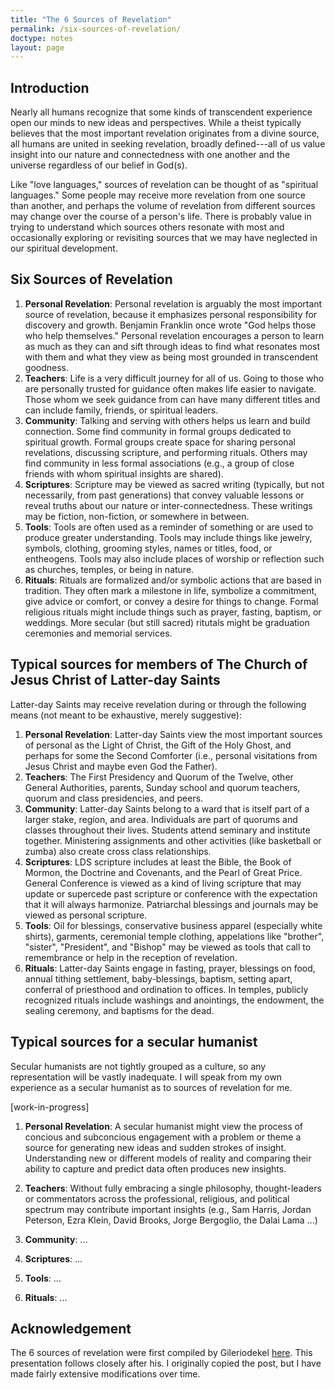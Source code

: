 ```yaml
---
title: "The 6 Sources of Revelation"
permalink: /six-sources-of-revelation/
doctype: notes
layout: page
---
```


## Introduction

Nearly all humans recognize that some kinds of transcendent experience open our minds to new ideas and perspectives.  While a theist typically believes that the most important revelation originates from a divine source, all humans are united in seeking revelation, broadly defined---all of us value insight into our nature and connectedness with one another and the universe regardless of our belief in God(s).

Like "love languages," sources of revelation can be thought of as "spiritual languages."  Some people may receive more revelation from one source than another, and perhaps the volume of revelation from different sources may change over the course of a person's life.  There is probably value in trying to understand which sources others resonate with most and occasionally exploring or revisiting sources that we may have neglected in our spiritual development.

## Six Sources of Revelation

1. **Personal Revelation**: Personal revelation is arguably the most important source of revelation, because it emphasizes personal responsibility for discovery and growth. Benjamin Franklin once wrote "God helps those who help themselves."  Personal revelation encourages a person to learn as much as they can and sift through ideas to find what resonates most with them and what they view as being most grounded in transcendent goodness.
2. **Teachers**: Life is a very difficult journey for all of us. Going to those who are personally trusted for guidance often makes life easier to navigate. Those whom we seek guidance from can have many different titles and can include family, friends, or spiritual leaders.
3. **Community**: Talking and serving with others helps us learn and build connection.  Some find community in formal groups dedicated to spiritual growth.  Formal groups create space for sharing personal revelations,  discussing scripture, and performing rituals.  Others may find community in less formal associations (e.g., a group of close friends with whom spiritual insights are shared).
4. **Scriptures**: Scripture may be viewed as sacred writing (typically, but not necessarily, from past generations) that convey valuable lessons or reveal truths about our nature or inter-connectedness.  These writings may be fiction, non-fiction, or somewhere in between.
5. **Tools**: Tools are often used as a reminder of something or are used to produce greater understanding.  Tools may include things like jewelry, symbols, clothing, grooming styles, names or titles, food, or entheogens.  Tools may also include places of worship or reflection such as churches, temples, or being in nature.
6. **Rituals**: Rituals are formalized and/or symbolic actions that are based in tradition. They often mark a milestone in life, symbolize a commitment, give advice or comfort, or convey a desire for things to change.  Formal religious rituals might include things such as prayer, fasting, baptism, or weddings.  More secular (but still sacred) ritutals might be graduation ceremonies and memorial services.

## Typical sources for members of The Church of Jesus Christ of Latter-day Saints

Latter-day Saints may receive revelation during or through the following means (not meant to be exhaustive, merely suggestive):

1. **Personal Revelation**: Latter-day Saints view the most important sources of personal as the Light of Christ, the Gift of the Holy Ghost, and perhaps for some the Second Comforter (i.e., personal visitations from Jesus Christ and maybe even God the Father).
2. **Teachers**: The First Presidency and Quorum of the Twelve, other General Authorities, parents, Sunday school and quorum teachers, quorum and class presidencies, and peers.
3. **Community**: Latter-day Saints belong to a ward that is itself part of a larger stake, region, and area.  Individuals are part of quorums and classes throughout their lives.  Students attend seminary and institute together.  Ministering assignments and other activities (like basketball or zumba) also create cross class relationships.
4. **Scriptures**: LDS scripture includes at least the Bible, the Book of Mormon, the Doctrine and Covenants, and the Pearl of Great Price.  General Conference is viewed as a kind of living scripture that may update or supercede past scripture or conference with the expectation that it will always harmonize.  Patriarchal blessings and journals may be viewed as personal scripture.
5. **Tools**: Oil for blessings, conservative business apparel (especially white shirts), garments, ceremonial temple clothing, appelations like "brother", "sister", "President", and "Bishop" may be viewed as tools that call to remembrance or help in the reception of revelation.
6. **Rituals**: Latter-day Saints engage in fasting, prayer, blessings on food, annual tithing settlement, baby-blessings, baptism, setting apart, conferral of priesthood and ordination to offices.  In temples, publicly recognized rituals include washings and anointings, the endowment, the sealing ceremony, and baptisms for the dead.

## Typical sources for a secular humanist

Secular humanists are not tightly grouped as a culture, so any representation
will be vastly inadequate.  I will speak from my own experience as a secular
humanist as to sources of revelation for me.

[work-in-progress]

1. **Personal Revelation**: A secular humanist might view the process of concious and subconcious engagement with a problem or theme a source for generating new ideas and sudden strokes of insight.  Understanding new or different models of reality and comparing their ability to capture and predict data often produces new insights.
2. **Teachers**: Without fully embracing a single philosophy, thought-leaders or commentators across the professional, religious, and political spectrum may contribute important insights (e.g., Sam Harris, Jordan Peterson, Ezra Klein, David Brooks, Jorge Bergoglio, the Dalai Lama ...) 

3. **Community**: ...
4. **Scriptures**: ...
5. **Tools**: ...
6. **Rituals**: ...



## Acknowledgement

The 6 sources of revelation were first compiled by Gileriodekel [here](https://www.reddit.com/r/mormon/comments/f2vqrj/6_sources_of_revelation/).  This presentation follows closely after his.  I originally copied the post, but I have made fairly extensive modifications over time.
